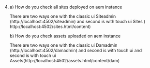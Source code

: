 4. 
	a) How do you check all sites deployed on aem instance
	
	There are two ways one with the classic ui Siteadmin (http://localhost:4502/siteadmin) and second is with touch ui Sites ( http://localhost:4502/sites.html/content)
	
	b) How do you check assets uploaded on aem instance
	
	There are two ways one with the classic ui Damadmin (http://localhost:4502/damadmin) and second is with touch ui and second is with touch ui Assets(http://localhost:4502/assets.html/content/dam)
